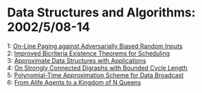 # Data Structures and Algorithms: 2002/5/08-14  
1: [On-Line Paging against Adversarially Biased Random Inputs](https://doi.org/10.48550/arXiv.cs/0205007)  
2: [Improved Bicriteria Existence Theorems for Scheduling](https://doi.org/10.48550/arXiv.cs/0205008)  
3: [Approximate Data Structures with Applications](https://doi.org/10.48550/arXiv.cs/0205010)  
4: [On Strongly Connected Digraphs with Bounded Cycle Length](https://doi.org/10.48550/arXiv.cs/0205011)  
5: [Polynomial-Time Approximation Scheme for Data Broadcast](https://doi.org/10.48550/arXiv.cs/0205012)  
6: [From Alife Agents to a Kingdom of N Queens](https://doi.org/10.48550/arXiv.cs/0205016)  